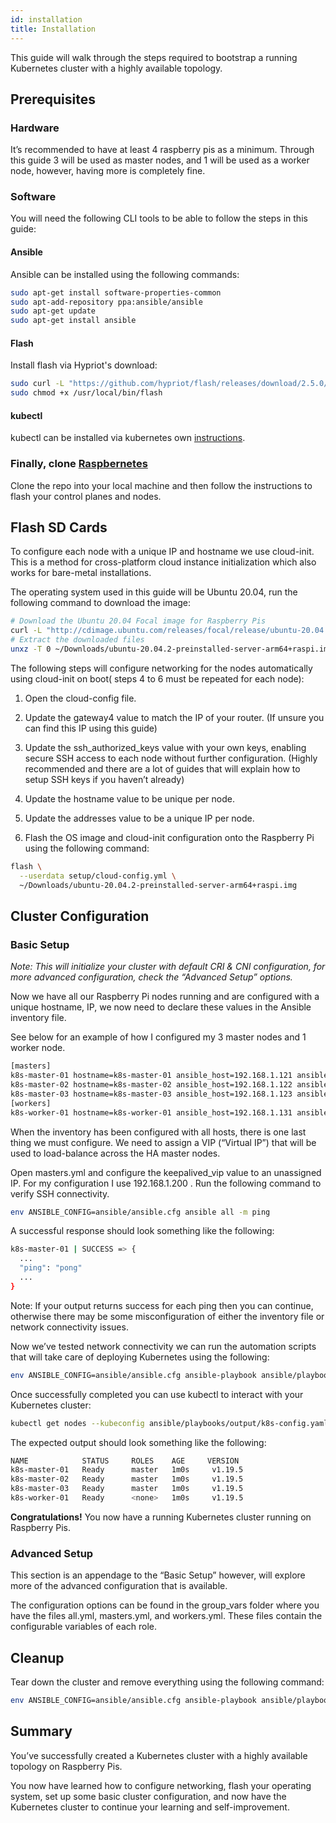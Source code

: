 ```yaml
---
id: installation
title: Installation
---
```


This guide will walk through the steps required to bootstrap a running Kubernetes cluster with a highly available topology.

## Prerequisites

### Hardware

It’s recommended to have at least 4 raspberry pis as a minimum. Through this guide 3 will be used as master nodes, and 1 will be used as a worker node, however, having more is completely fine.

### Software

You will need the following CLI tools to be able to follow the steps in this guide:

#### Ansible

Ansible can be installed using the following commands:

```bash
sudo apt-get install software-properties-common
sudo apt-add-repository ppa:ansible/ansible
sudo apt-get update
sudo apt-get install ansible
```

#### Flash

Install flash via Hypriot's download:

```bash
sudo curl -L "https://github.com/hypriot/flash/releases/download/2.5.0/flash" -o /usr/local/bin/flash
sudo chmod +x /usr/local/bin/flash
```

#### kubectl

kubectl can be installed via kubernetes own [instructions](https://kubernetes.io/docs/tasks/tools/install-kubectl-linux/).

### Finally, clone [Raspbernetes](https://github.com/raspbernetes/k8s-cluster-installation)

Clone the repo into your local machine and then follow the instructions to flash your control planes and nodes.

## Flash SD Cards

To configure each node with a unique IP and hostname we use cloud-init. This is a method for cross-platform cloud instance initialization which also works for bare-metal installations.

The operating system used in this guide will be Ubuntu 20.04, run the following command to download the image:

```bash
# Download the Ubuntu 20.04 Focal image for Raspberry Pis
curl -L "http://cdimage.ubuntu.com/releases/focal/release/ubuntu-20.04.2-preinstalled-server-arm64+raspi.img.xz" -o ~/Downloads/ubuntu-20.04.2-preinstalled-server-arm64+raspi.img.xz
# Extract the downloaded files
unxz -T 0 ~/Downloads/ubuntu-20.04.2-preinstalled-server-arm64+raspi.img.xz
```

The following steps will configure networking for the nodes automatically using cloud-init on boot( steps 4 to 6 must be repeated for each node):

1. Open the cloud-config file.

2. Update the gateway4 value to match the IP of your router. (If unsure you can find this IP using this guide)

3. Update the ssh_authorized_keys value with your own keys, enabling secure SSH access to each node without further configuration. (Highly recommended and there are a lot of guides that will explain how to setup SSH keys if you haven’t already)

4. Update the hostname value to be unique per node.

5. Update the addresses value to be a unique IP per node.

6. Flash the OS image and cloud-init configuration onto the Raspberry Pi using the following command:

```bash
flash \
  --userdata setup/cloud-config.yml \
  ~/Downloads/ubuntu-20.04.2-preinstalled-server-arm64+raspi.img
```

## Cluster Configuration

### Basic Setup

*Note: This will initialize your cluster with default CRI & CNI configuration, for more advanced configuration, check the “Advanced Setup” options.*

Now we have all our Raspberry Pi nodes running and are configured with a unique hostname, IP, we now need to declare these values in the Ansible inventory file.

See below for an example of how I configured my 3 master nodes and 1 worker node.

```bash
[masters]
k8s-master-01 hostname=k8s-master-01 ansible_host=192.168.1.121 ansible_user=pi
k8s-master-02 hostname=k8s-master-02 ansible_host=192.168.1.122 ansible_user=pi
k8s-master-03 hostname=k8s-master-03 ansible_host=192.168.1.123 ansible_user=pi
[workers]
k8s-worker-01 hostname=k8s-worker-01 ansible_host=192.168.1.131 ansible_user=pi
```

When the inventory has been configured with all hosts, there is one last thing we must configure. We need to assign a VIP (“Virtual IP”) that will be used to load-balance across the HA master nodes.

Open masters.yml and configure the keepalived_vip value to an unassigned IP. For my configuration I use 192.168.1.200 .
Run the following command to verify SSH connectivity.

```bash
env ANSIBLE_CONFIG=ansible/ansible.cfg ansible all -m ping
```

A successful response should look something like the following:

```bash
k8s-master-01 | SUCCESS => {
  ...
  "ping": "pong"
  ...
}
```

Note: If your output returns success for each ping then you can continue, otherwise there may be some misconfiguration of either the inventory file or network connectivity issues.

Now we’ve tested network connectivity we can run the automation scripts that will take care of deploying Kubernetes using the following:

```bash
env ANSIBLE_CONFIG=ansible/ansible.cfg ansible-playbook ansible/playbooks/all.yml
```

Once successfully completed you can use kubectl to interact with your Kubernetes cluster:

```bash
kubectl get nodes --kubeconfig ansible/playbooks/output/k8s-config.yaml
```

The expected output should look something like the following:

```bash
NAME            STATUS     ROLES    AGE     VERSION
k8s-master-01   Ready      master   1m0s     v1.19.5
k8s-master-02   Ready      master   1m0s     v1.19.5
k8s-master-03   Ready      master   1m0s     v1.19.5
k8s-worker-01   Ready      <none>   1m0s     v1.19.5
```

**Congratulations!** You now have a running Kubernetes cluster running on Raspberry Pis.

### Advanced Setup

This section is an appendage to the “Basic Setup” however, will explore more of the advanced configuration that is available.

The configuration options can be found in the group_vars folder where you have the files all.yml, masters.yml, and workers.yml. These files contain the configurable variables of each role.

## Cleanup

Tear down the cluster and remove everything using the following command:

```bash
env ANSIBLE_CONFIG=ansible/ansible.cfg ansible-playbook ansible/playbooks/nuke.yml
```

## Summary

You’ve successfully created a Kubernetes cluster with a highly available topology on Raspberry Pis.

You now have learned how to configure networking, flash your operating system, set up some basic cluster configuration, and now have the Kubernetes cluster to continue your learning and self-improvement.
